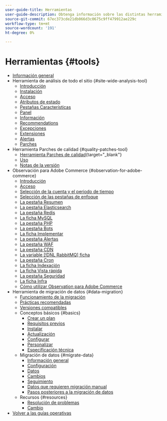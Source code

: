 ```yaml
---
user-guide-title: Herramientas
user-guide-description: Obtenga información sobre las distintas herramientas que puede utilizar con Adobe Commerce, sus usos, el proceso de instalación y cómo obtener acceso.
source-git-commit: 67ec373cde21db066d3c0675c9ff479912ae229c
workflow-type: tm+mt
source-wordcount: '191'
ht-degree: 0%

---
```



# Herramientas {#tools}

- [Información general](overview.md)
- Herramienta de análisis de todo el sitio {#site-wide-analysis-tool}
   - [Introducción](site-wide-analysis-tool/intro.md)
   - [Instalación](site-wide-analysis-tool/installation.md)
   - [Acceso](site-wide-analysis-tool/access.md)
   - [Atributos de estado](site-wide-analysis-tool/status.md)
   - [Pestañas Características](site-wide-analysis-tool/features-tabs.md)
   - [Panel](site-wide-analysis-tool/dashboard.md)
   - [Información](site-wide-analysis-tool/information.md)
   - [Recommendations](site-wide-analysis-tool/recommendations.md)
   - [Excepciones](site-wide-analysis-tool/exceptions.md)
   - [Extensiones](site-wide-analysis-tool/extensions.md)
   - [Alertas](site-wide-analysis-tool/alerts.md)
   - [Parches](site-wide-analysis-tool/patches.md)
- Herramienta Parches de calidad {#quality-patches-tool}
   - [Herramienta Parches de calidad](https://experienceleague.adobe.com/tools/commerce-quality-patches/index.html){target="_blank"}
   - [Uso](quality-patches-tool/usage.md)
   - [Notas de la versión](quality-patches-tool/release-notes.md)
- Observación para Adobe Commerce {#observation-for-adobe-commerce}
   - [Introducción](observation-for-adobe-commerce/intro.md)
   - [Acceso](observation-for-adobe-commerce/access.md)
   - [Selección de la cuenta y el periodo de tiempo](observation-for-adobe-commerce/selecting-the-account.md)
   - [Selección de las pestañas de enfoque](observation-for-adobe-commerce/choosing-focus-tabs.md)
   - [La pestaña Resumen](observation-for-adobe-commerce/summary.md)
   - [La pestaña Elasticsearch](observation-for-adobe-commerce/elasticsearch.md)
   - [La pestaña Redis](observation-for-adobe-commerce/redis-tab.md)
   - [La ficha MySQL](observation-for-adobe-commerce/mysql-tab.md)
   - [La pestaña PHP](observation-for-adobe-commerce/php-tab.md)
   - [La pestaña Bots](observation-for-adobe-commerce/bots.md)
   - [La ficha Implementar](observation-for-adobe-commerce/deploy-tab.md)
   - [La pestaña Alertas](observation-for-adobe-commerce/alerts-tab.md)
   - [La pestaña WAF](observation-for-adobe-commerce/waf-tab.md)
   - [La pestaña CDN](observation-for-adobe-commerce/cdn-tab.md)
   - [La variable [!DNL RabbitMQ] ficha](observation-for-adobe-commerce/rabbitmq-tab.md)
   - [La pestaña Cron](observation-for-adobe-commerce/cron-tab.md)
   - [La ficha Indexación](observation-for-adobe-commerce/indexing-tab.md)
   - [La ficha Vista rápida](observation-for-adobe-commerce/oac-quickview-tab.md)
   - [La pestaña Seguridad](observation-for-adobe-commerce/security-tab.md)
   - [La ficha Infra](observation-for-adobe-commerce/oac-infra.md)
   - [Cómo utilizar Observation para Adobe Commerce](observation-for-adobe-commerce/how-to-use.md)
- Herramienta de migración de datos {#data-migration}
   - [Funcionamiento de la migración](data-migration-tool/how-migration-works.md)
   - [Prácticas recomendadas](data-migration-tool/best-practices.md)
   - [Versiones compatibles](data-migration-tool/supported-versions.md)
   - Conceptos básicos {#basics}
      - [Crear un plan](data-migration-tool/create-plan.md)
      - [Requisitos previos](data-migration-tool/prerequisites.md)
      - [Instalar](data-migration-tool/install.md)
      - [Actualización](data-migration-tool/upgrade.md)
      - [Configurar](data-migration-tool/configure.md)
      - [Personalizar](data-migration-tool/customize.md)
      - [Especificación técnica](data-migration-tool/technical-specification.md)
   - Migración de datos {#migrate-data}
      - [Información general](data-migration-tool/migrate-data/overview.md)
      - [Configuración](data-migration-tool/migrate-data/settings.md)
      - [Datos](data-migration-tool/migrate-data/data.md)
      - [Cambios](data-migration-tool/migrate-data/delta.md)
      - [Seguimiento](data-migration-tool/migrate-data/follow-up.md)
      - [Datos que requieren migración manual](data-migration-tool/migrate-data/manual.md)
      - [Pasos posteriores a la migración de datos](data-migration-tool/migrate-data/post-migration.md)
   - Recursos {#resources}
      - [Resolución de problemas](https://experienceleague.adobe.com/docs/commerce-knowledge-base/kb/troubleshooting/miscellaneous/data-migration-tool-troubleshooting.html)
      - [Cambio](https://github.com/magento/data-migration-tool/blob/2.4/CHANGELOG.md)
- [Volver a las guías operativas](https://experienceleague.adobe.com/docs/commerce-operations/operational-guides/home.html)
